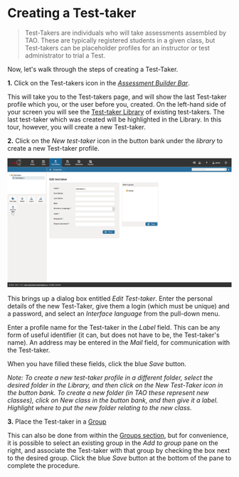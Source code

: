 <!--
created_at: 2016-12-15
authors:         
    - "Catherine Pease"
--> 

# Creating a Test-taker

>Test-Takers are individuals who will take assessments assembled by TAO. These are typically registered students in a given class, but Test-takers can be placeholder profiles for an instructor or test administrator to trial a Test.

Now, let's walk through the steps of creating a Test-Taker.

**1.** Click on the Test-takers icon in the *[Assessment Builder Bar](../appendix/glossary.md#assessment-builder-bar)*.

This will take you to the Test-takers page, and will show the last Test-taker profile which you, or the user before you, created. On the left-hand side of your screen you will see the [Test-taker Library](../appendix/glossary.md#testtaker-library) of existing test-takers. The last test-taker which was created will be highlighted in the Library. In this tour, however, you will create a new Test-taker.

**2.**  Click on the *New test-taker* icon in the button bank under the *library* to create a new Test-taker profile.

![Creating new Test-takers](../resources/backend/test-takers/new-test-taker.png)

This brings up a dialog box entitled *Edit Test-taker*. Enter the personal details of the new Test-Taker, give them a login (which must be unique) and a password, and select an *Interface language* from the pull-down menu.

Enter a profile name for the Test-taker in the *Label* field. This can be any form of useful identifier (it can, but does not have to be, the Test-taker's name). An address may be entered in the *Mail* field, for communication with the Test-taker.

When you have filled these fields, click the blue *Save* button.

*Note: To create a new test-taker profile in a different folder, select the desired folder in the Library, and then click on the New Test-Taker icon in the button bank. To create a new folder (in TAO these represent new classes), click on New class in the button bank, and then give it a label. Highlight where to put the new folder relating to the new class.*


**3.** Place the Test-taker in a [Group](../appendix/glossary.md#group)

This can also be done from within the [Groups section](../groups/creating-a-new-group.md), but for convenience, it is possible to select an existing group in the *Add to group* pane on the right, and associate the Test-taker with that group by checking the box next to the desired group. Click the blue *Save* button at the bottom of the pane to complete the procedure.
